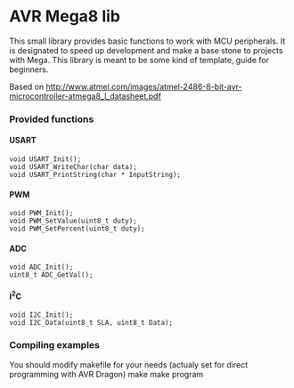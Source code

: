 AVR Mega8 lib
=============
This small library provides basic functions to work with MCU peripherals. It is designated to speed up development and make a base stone to projects with Mega. This library is meant to be some kind of template, guide for beginners.

Based on <http://www.atmel.com/images/atmel-2486-8-bit-avr-microcontroller-atmega8_l_datasheet.pdf>

### Provided functions ###
#### USART ####

	void USART_Init();
	void USART_WriteChar(char data);
	void USART_PrintString(char * InputString);

#### PWM ####

	void PWM_Init();
	void PWM_SetValue(uint8_t duty);
	void PWM_SetPercent(uint8_t duty);

#### ADC ####
	
	void ADC_Init();
	uint8_t ADC_GetVal();

#### I<sup>2</sup>C ####
	
	void I2C_Init();
	void I2C_Data(uint8_t SLA, uint8_t Data);

### Compiling examples ###
You should modify makefile for your needs (actualy set for direct programming with AVR Dragon)
	make
	make program

